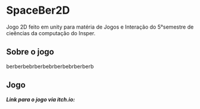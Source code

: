 # SpaceBer2D


Jogo 2D feito em unity para matéria de Jogos e Interação do 5°semestre de cieências da computação do Insper.

## Sobre o jogo

berberbebrberbebrberbebrberberb

## Jogo
***Link para o jogo via itch.io:***

